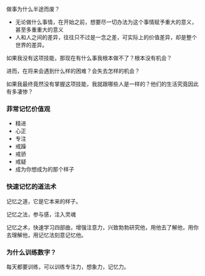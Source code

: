 做事为什么半途而废？

+ 无论做什么事情，在开始之前，想要尽一切办法为这个事情赋予重大的意义，甚至多重重大的意义
+ 人和人之间的差异，往往只不过是一念之差，可实际上的价值差异，却是整个世界的差异。

如果我没有这项技能，那现在有什么事我根本做不了？根本没有机会？

进而，在将来会遇到什么样的困难？会失去怎样的机会？

如果我最终竟然没有掌握这项技能，我就跟哪些人是一样的？他们的生活究竟因此有多凄惨？



### 菲常记忆价值观

+ 精进
+ 心正
+ 专注
+ 戒躁
+ 戒骄
+ 戒疑
+ 成为你想成为的那个样子

### 快速记忆的道法术

记忆之道，它是它本来的样子。

记忆之法，参与感，注入灵魂

记忆之术，快速学习四部曲，增强注意力，兴致勃勃研究他，用他去了解他，用你去理解他，用记忆法刻意记忆他。 

### 为什么训练数字？

每天都要训练，可以训练专注力，想象力，记忆力。 